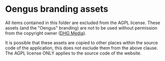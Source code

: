 # Oengus branding assets

All items contained in this folder are excluded from the AGPL license.
These assets (and the "Oengus" branding) are not to be used without permission from the copyright owner ([DHG Media](https://dhgmedia.nl)).

It is possible that these assets are copied to other places within the source code of the application, this does not exclude them from the above clause.
The AGPL license ONLY applies to the source code of the website.

